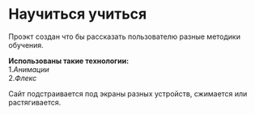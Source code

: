 # Научиться учиться
Проэкт создан что бы рассказать пользователю разные методики обучения.  

**Использованы такие технологии:**  
1.*Анимации*  
2.*Флекс*  

Сайт подстраивается под экраны разных устройств, сжимается или растягивается.